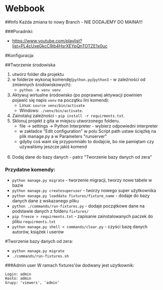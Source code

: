 # Webbook

##Info
Każda zmiana to nowy Branch - NIE DODAJEMY DO MAINA!!!

###Poradniki:
- https://www.youtube.com/playlist?list=PL4cUxeGkcC9ib4HsrXEYpQnTOTZE1x0uc

#Konfiguracja:

##Tworzenie środowiska
1. utwórz folder dla projektu
2. w folderze wykonaj komendę(`python.py`/`python3` - w zależności od zmiennych środowiskowych):
   - `python -m venv venv`
3. Aktywuj wirtualne środowisko (po poprawnej aktywacji powinien pojawić się napis `venv` na początku lini komend):
   - Linux: `source venv/bin/activate` 
   - Windows: `./venv/bin/activate`.
4. Zainstaluj zależności - `pip install -r requirments.txt`.
5. Sklonuj projekt z gita w miejscu utworzonego folderu.
   - file -> settings -> Python Interpreter - wybierz odpowiedni interpreter
   - w zakładce "Edit configuration" w polu Script path ustaw ściężkę na plik manage.py a w Parameters "runserver" <br>
   - gdyby coś wam się przypomniało to dodajcie, bo nie pamiętam czy używaliśmy jeszcze jakiś komend <br><br>
6. Dodaj dane do bazy danych - patrz "Tworzenie bazy danych od zera"

### Przydatne komendy:
- `python manage.py migrate` - tworzenie migracji, tworzy nowe tabele w bazie
- `python manage.py createsuperuser` - tworzy nowego super użytkownika
- `python manage.py loaddata fixtures/fixture_name` - dodaje do bazy danych dane z wskazanego pliku
- `python ./commands/run-fixtures.py` - dodaje początkowe dane na podstawie danych z folderu `fixtures/`
- `pip freeze > requirments.txt` - zapisanie zainstalowanych paczek do pliku `requirments.txt` 
- `python manage.py shell < commands/clear.py` - czyści bazę danych autorów, książek i userów

#Tworzenie bazy danych od zera:
- `python manage.py migrate`
- `./commands/run-fixtures.sh`

###Admin user
W ramach fixtures'ów dodwany jest użytkownik:
```
Login: admin
Hasło: admin
Grupy: 'viewers', 'admin'
```